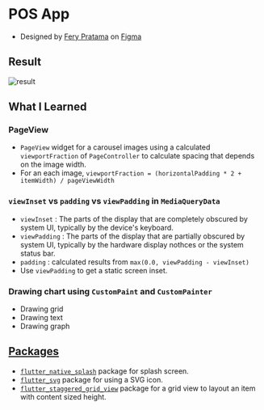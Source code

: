 # POS App

- Designed by [Fery Pratama](https://www.figma.com/@ferrtama) on [Figma](https://www.figma.com/community/file/1365326155647727549)

## Result

![result](#)

## What I Learned

### PageView

- `PageView` widget for a carousel images using a calculated `viewportFraction` of `PageController` to calculate spacing that depends on the image width.
- For an each image, `viewportFraction = (horizontalPadding * 2 + itemWidth) / pageViewWidth`

### `viewInset` vs `padding` vs `viewPadding` in `MediaQueryData`

- `viewInset` : The parts of the display that are completely obscured by system UI, typically by the device's keyboard.
- `viewPadding` : The parts of the display that are partially obscured by system UI, typically by the hardware display nothces or the system status bar.
- `padding` : calculated results from `max(0.0, viewPadding - viewInset)`
- Use `viewPadding` to get a static screen inset.

### Drawing chart using `CustomPaint` and `CustomPainter`

- Drawing grid
- Drawing text
- Drawing graph

## [Packages](./pubspec.yaml)

- [`flutter_native_splash`](https://pub.dev/packages/flutter_native_splash) package for splash screen.
- [`flutter_svg`](https://pub.dev/packages/flutter_svg) package for using a SVG icon.
- [`flutter_staggered_grid_view`](https://pub.dev/packages/flutter_staggered_grid_view) package for a grid view to layout an item with content sized height.
